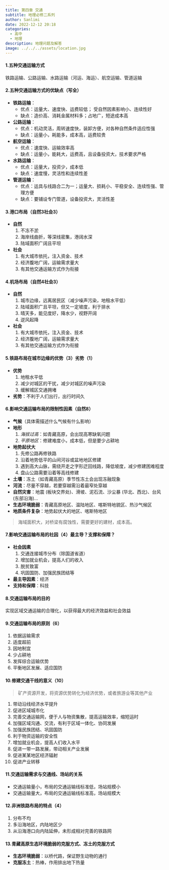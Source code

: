 ```yaml
---
title: 第四章 交通
subtitle: 地理必修二系列
author: Sanlimi
date: 2022-12-12 20:18
categories:
  - 高中
  - 地理
description: 地理问题及解答
image: ../../../assets/location.jpg
---
```


#### 1.五种交通运输方式
铁路运输、公路运输、水路运输（河运、海运）、航空运输、管道运输

#### 2.五种交通运输方式的优缺点（写全）
- **铁路运输**：
  - 优点：运量大、速度快、运费较低；	受自然因素影响小、连续性好
  - 缺点：造价高、消耗金属材料多；占地广，短途成本高
- **公路运输**：
  - 优点：机动灵活，周转速度快，装卸方便，对各种自然条件适应性强
  - 缺点：运量小，耗能多，成本高，运费较贵
- **航空运输**：
  - 优点：速度快、运输效率高
  - 缺点：运量小，能耗大，运费高，且设备投资大，技术要求严格
- **水路运输**：
  - 优点：运量大，投资少，成本低
  - 缺点：速度慢，灵活性和连续性差
- **管道运输**：
  - 优点：运具与线路合二为一；运量大、损耗小、平稳安全、连续性强、管理方便
  - 缺点：要铺设专门管道，设备投资大，灵活性差

#### 3.港口布局（自然3社会3）
- **自然**
  1. 不冻不淤
  2. 海岸线曲折，等深线密集，港阔水深
  3. 陆域面积广阔且平坦
- **社会**
   1. 有大城市依托，注入资金、技术
   2. 经济腹地广阔，运输需求量大
   3. 有其他交通运输方式作为衔接

#### 4.机场布局（自然4社会3）
- **自然**
  1. 城市边缘，远离居民区（减少噪声污染，地租水平低）
  2. 陆域面积广且平坦，但又一定坡度，利于排水
  3. 晴天多，能见度好，降水少，视野开阔
  4. 逆风起降
- **社会**
   1. 有大城市依托，注入资金、技术
   2. 经济腹地广阔，运输需求量大
   3. 有其他交通运输方式作为衔接

#### 5.铁路布局在城市边缘的优势（3）劣势（1）
- **优势**
  1. 地租水平低
  2. 减少对城区的干扰，减少对城区的噪声污染
  3. 缓解城区交通拥堵
- **劣势**：不利于人们出行，出行时间久

#### 6.影响交通运输布局的限制性因素（自然8）
- **气候**（具体需描述什么气候有什么影响）
- **地形**
  1. *海拔过高*：如青藏高原，会出现高寒缺氧问题
  2. *平原地区*：修建难度小，成本低，但是要少占耕地
- **地势起伏大**
  1. 先修公路再修铁路
  2. 沿着地势低平的山间河谷或盆地地区修建
  3. 遇到高大山脉，需绕开走之字形迂回线路，降低坡度，减少修建困难程度
  4. 盘山公路需要沿着等高线修建
- **土壤**：冻土（如青藏高原）季节性冻土会出现冻融现象
- **河流**：尽量不穿越，若要穿越需沿着最窄处穿越
- **自然灾害**：地震 (板块交界处)、滑坡、泥石流、沙尘暴 (华北、西北)、台风 (东部沿海)...
- **生态环境脆弱**：青藏高原地区、温陆地区、喀斯特地貌区、热沙气候区
- **地质条件复杂**：地势起伏大的地区、喀斯特地区

> 海域面积大，对桥梁有腐蚀性，需要更好的建材，成本高。

#### 7.影响交通运输布局的社因（4）最主导？支撑和保障？
- **社会因素**
  1. 交通连接城市分布（除国道省道）
  2. 增加就业机会，提高人们的收入
  3. 脱贫致富
  4. 巩固国防、加强民族团结等
- **最主导因素**：经济
- **支持和保障**：科技

#### 8.交通运输布局的目的
实现区域交通运输的合理化，以获得最大的经济效益和社会效益

#### 9.交通运输布局的原则（6）
1. 依据运输需求
2. 适度超前
3. 因地制宜
4. 少占耕地
5. 发挥综合运输优势
6. 平衡地区发展、适应国防

#### 10.修建交通干线的意义（10）
> 矿产资源开发，将资源优势转化为经济优势，或者旅游业等其他产业

1. 带动沿线经济水平提升
2. 促进区域城市化
3. 完善交通运输网，便于人与物资集散，提高运输效率，缩短运时
4. 加强区域沟通、交流，有利于区域一体化、协同发展
5. 加强民族团结、巩固国防
6. 利于物资运输的安全性
7. 增加就业机会，提高人们收入水平
8. 促进一带一路发展，带动相关产业发展
9. 促进某某地区经济辐射
10. 促进产业转移

#### 11.交通运输需求与交通线、场站的关系
- 交通运输量小，布局的交通运输线标准低，场站规模小
- 交通运输量大，布局的交通运输线标准高，场站规模大

#### 12.非洲铁路布局的特点（4）
1. 分布不均
2. 多沿海地区，内陆地区少
3. 从沿海港口向内陆延伸，未形成相对完善的铁路网

#### 13.青藏高原生态环境脆弱的克服方式、冻土的克服方式
- **生态环境脆弱**：以桥代路，保证野生动物的通行
- **克服冻土**：热棒，作用排出地下热量